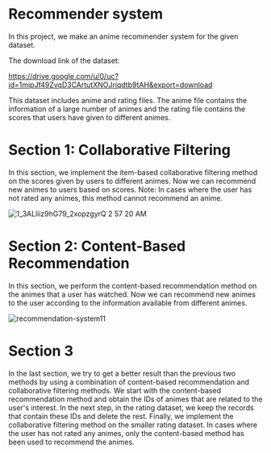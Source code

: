 # Recommender system

In this project, we make an anime recommender system for the given dataset.

The download link of the dataset:

https://drive.google.com/u/0/uc?id=1mipJf49ZvqD3CArtutXNOJriqdtb9tAH&export=download

This dataset includes anime and rating files. The anime file contains the information of a large number of animes and the rating file contains the scores that users have given to different animes.

# Section 1: Collaborative Filtering

In this section, we implement the item-based collaborative filtering method on the scores given by users to different animes. Now we can recommend new animes to users based on scores. Note: In cases where the user has not rated any animes, this method cannot recommend an anime.

![1_3ALliiz9hG79_2xopzgyrQ 2 57 20 AM](https://user-images.githubusercontent.com/47056654/195467508-cf80c6ca-fae4-49a3-8144-c67da48b32b0.jpg)

# Section 2: Content-Based Recommendation 

In this section, we perform the content-based recommendation method on the animes that a user has watched. Now we can recommend new animes to the user according to the information available from different animes.

![recommendation-system11](https://user-images.githubusercontent.com/47056654/195469234-5b738a5f-c9eb-4429-9ac8-9f7dea6362a6.jpg)

# Section 3 

In the last section, we try to get a better result than the previous two methods by using a combination of content-based recommendation and collaborative filtering methods. We start with the content-based recommendation method and obtain the IDs of animes that are related to the user's interest. In the next step, in the rating dataset, we keep the records that contain these IDs and delete the rest. Finally, we implement the collaborative filtering method on the smaller rating dataset. In cases where the user has not rated any animes, only the content-based method has been used to recommend the animes.

